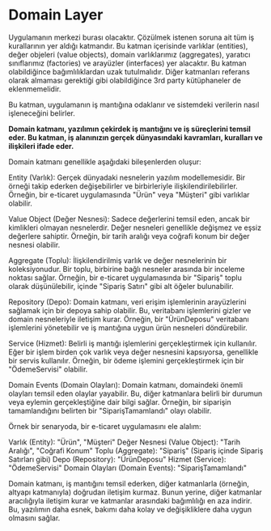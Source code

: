 # Domain Layer

Uygulamanın merkezi burası olacaktır. Çözülmek istenen soruna ait tüm iş kurallarının yer aldığı katmandır. Bu katman içerisinde varlıklar (entities), değer objeleri (value objects), domain varlıklarımız (aggregates), yaratıcı sınıflarımız (factories) ve arayüzler (interfaces) yer alacaktır. Bu katman olabildiğince bağımlılıklardan uzak tutulmalıdır. Diğer katmanları referans olarak almaması gerektiği gibi olabildiğince 3rd party kütüphaneler de eklenmemelidir.

Bu katman, uygulamanın iş mantığına odaklanır ve sistemdeki verilerin nasıl işleneceğini belirler.

**Domain katmanı, yazılımın çekirdek iş mantığını ve iş süreçlerini temsil eder. Bu katman, iş alanınızın gerçek dünyasındaki kavramları, kuralları ve ilişkileri ifade eder.**

Domain katmanı genellikle aşağıdaki bileşenlerden oluşur:

Entity (Varlık): Gerçek dünyadaki nesnelerin yazılım modellemesidir. Bir örneği takip ederken değişebilirler ve birbirleriyle ilişkilendirilebilirler. Örneğin, bir e-ticaret uygulamasında "Ürün" veya "Müşteri" gibi varlıklar olabilir.

Value Object (Değer Nesnesi): Sadece değerlerini temsil eden, ancak bir kimlikleri olmayan nesnelerdir. Değer nesneleri genellikle değişmez ve eşsiz değerlere sahiptir. Örneğin, bir tarih aralığı veya coğrafi konum bir değer nesnesi olabilir.

Aggregate (Toplu): İlişkilendirilmiş varlık ve değer nesnelerinin bir koleksiyonudur. Bir toplu, birbirine bağlı nesneler arasında bir inceleme noktası sağlar. Örneğin, bir e-ticaret uygulamasında bir "Sipariş" toplu olarak düşünülebilir, içinde "Sipariş Satırı" gibi alt öğeler bulunabilir.

Repository (Depo): Domain katmanı, veri erişim işlemlerinin arayüzlerini sağlamak için bir depoya sahip olabilir. Bu, veritabanı işlemlerini gizler ve domain nesneleriyle iletişim kurar. Örneğin, bir "ÜrünDeposu" veritabanı işlemlerini yönetebilir ve iş mantığına uygun ürün nesneleri döndürebilir.

Service (Hizmet): Belirli iş mantığı işlemlerini gerçekleştirmek için kullanılır. Eğer bir işlem birden çok varlık veya değer nesnesini kapsıyorsa, genellikle bir servis kullanılır. Örneğin, bir ödeme işlemini gerçekleştirmek için bir "ÖdemeServisi" olabilir.

Domain Events (Domain Olayları): Domain katmanı, domaindeki önemli olayları temsil eden olaylar yayabilir. Bu, diğer katmanlara belirli bir durumun veya eylemin gerçekleştiğine dair bilgi sağlar. Örneğin, bir siparişin tamamlandığını belirten bir "SiparişTamamlandı" olayı olabilir.


Örnek bir senaryoda, bir e-ticaret uygulamasını ele alalım:

Varlık (Entity): "Ürün", "Müşteri"
Değer Nesnesi (Value Object): "Tarih Aralığı", "Coğrafi Konum"
Toplu (Aggregate): "Sipariş" (Sipariş içinde Sipariş Satırları gibi)
Depo (Repository): "ÜrünDeposu"
Hizmet (Service): "ÖdemeServisi"
Domain Olayları (Domain Events): "SiparişTamamlandı"

Domain katmanı, iş mantığını temsil ederken, diğer katmanlarla (örneğin, altyapı katmanıyla) doğrudan iletişim kurmaz. Bunun yerine, diğer katmanlar aracılığıyla iletişim kurar ve katmanlar arasındaki bağımlılığı en aza indirir. Bu, yazılımın daha esnek, bakımı daha kolay ve değişikliklere daha uygun olmasını sağlar.